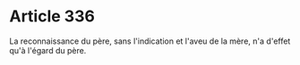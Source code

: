 # Article 336

La reconnaissance du père, sans l'indication et l'aveu de la mère, n'a d'effet qu'à l'égard du père.
